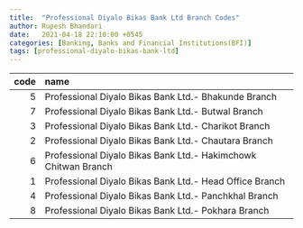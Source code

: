 ```yaml
---
title:  "Professional Diyalo Bikas Bank Ltd Branch Codes"
author: Rupesh Bhandari
date:   2021-04-18 22:10:00 +0545
categories: [Banking, Banks and Financial Institutions(BFI)]
tags: [professional-diyalo-bikas-bank-ltd]
---
```


|   code | name                                                           |
|-------:|:---------------------------------------------------------------|
|      5 | Professional Diyalo Bikas Bank Ltd.- Bhakunde Branch           |
|      7 | Professional Diyalo Bikas Bank Ltd.- Butwal Branch             |
|      3 | Professional Diyalo Bikas Bank Ltd.- Charikot Branch           |
|      2 | Professional Diyalo Bikas Bank Ltd.- Chautara Branch           |
|      6 | Professional Diyalo Bikas Bank Ltd.- Hakimchowk Chitwan Branch |
|      1 | Professional Diyalo Bikas Bank Ltd.- Head Office Branch        |
|      4 | Professional Diyalo Bikas Bank Ltd.- Panchkhal Branch          |
|      8 | Professional Diyalo Bikas Bank Ltd.- Pokhara Branch            |